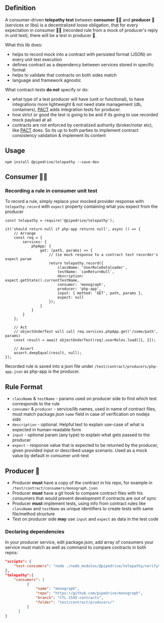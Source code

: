 ## Definition
A consumer-driven **telepathy test** between **consumer** 🧑‍🚀 and **producer** 🚀 (services or libs) is a decentralized loose obligation,
that for every expectation in consumer 🧑‍🚀 (recorded rule from a mock of producer's reply in unit test), there will be a test in producer 🚀.

What this lib does:
- helps to record mock into a contract with persisted format (JSON) on every unit test execution
- defines contract as a dependency between services stored in specific format
- helps to validate that contracts on both sides match
- language and framework agnostic

What contract-tests **do not** specify or do:
- what type of a test producer will have (unit or functional), to have integrations more lightweight & not need state management (db, containers), [PACT](https://docs.pact.io/) adds integration tests for producer.
- how strict or good the test is going to be and if its going to use recorded mock payload at all
- contracts are not enforced by centralized authority (broker/notar etc), like [PACT](https://docs.pact.io/) does. So its up to both parties to implement contract consistency validation & implement its content

## Usage

```
npm install @pipedrive/telepathy --save-dev
```

## Consumer 🧑‍🚀
### Recording a rule in consumer unit test
To record a rule, simply replace your mocked provider response with `telepathy.record` with `expect` property containing what you expect from the producer
```
const telepathy = require('@pipedrive/telepathy');

it('should return null if php-app returns null', async () => {
	// Arrange
	const req = {
		services: {
			phpApp: {
				get: (path, params) => {
					// tie mock response to a contract test recorder's expect param
					return telepathy.record({
						className: 'UserRoleDataloader',
						testName: `canReturnNull`,
						description: expect.getState().currentTestName,
						consumer: 'monograph',
						producer: 'php-app',
						input: { method: 'GET', path, params },
						expect: null
					});
				}
			}
		}
	};

	// Act
	// objectUnderTest will call req.services.phpApp.get('/some/path', params)
	const result = await objectUnderTest(req).userRoles.load([1, 2]);

	// Assert
	assert.deepEqual(result, null);
});
```

Recorded rule is saved into a json file under `/test/contract/producers/php-app.json` as php-app is the producer.


## Rule Format
- `className` & `testName` - params used on producer side to find which test corresponds to the rule
- `consumer` & `producer` - service/lib names, used in name of contract files, must match package.json `name` field in case of verification on nodejs side
- `description` - optional. Helpful text to explain use-case of what is expected in human-readable form
- `input` - optional param (any type) to explain what gets passed to the producer
- `expect` - response value that is expected to be returned by the producer, given provided input or described usage scenario. Used as a mock value by default in consumer unit-test

## Producer 🚀
- Producer **must** have a copy of the contract in his repo, for example in `/test/contract/consumers/monograph.json`
- Producer **must** have a git hook to compare contract files with his consumers that would prevent development if contracts are out of sync
- Producer **must** implement tests, using info from contract rules like `className` and `testName` as unique identifiers to create tests with same file/method structure
- Test on producer side **may** use `input` and `expect` as data in the test code

### Declaring dependencies
In your producer service, edit package.json, add array of consumers your service must match as well as
command to compare contracts in both repos:
```json
"scripts": {
	"test-consumers": "node ./node_modules/@pipedrive/telepathy/verifyContracts.js"
},
"telepathy":{
	"consumers": [
		  {
			  "name": "monograph",
			  "repo": "https://github.com/pipedrive/monograph",
			  "branch": "CTL-1545-contracts",
			  "folder": "test/contract/producers/"
		  }
	  ]
}
```

